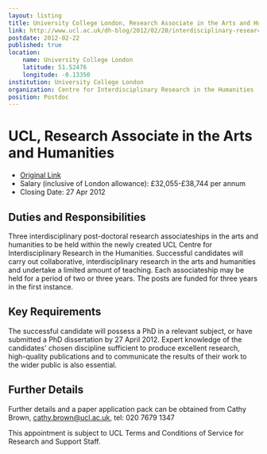 ```yaml
---
layout: listing
title: University College London, Research Associate in the Arts and Humanities
link: http://www.ucl.ac.uk/dh-blog/2012/02/20/interdisciplinary-research-posts/
postdate: 2012-02-22
published: true
location:
    name: University College London
    latitude: 51.52476
    longitude: -0.13350
institution: University College London
organization: Centre for Interdisciplinary Research in the Humanities
position: Postdoc
---
```


# UCL, Research Associate in the Arts and Humanities

* [Original Link](http://www.ucl.ac.uk/dh-blog/2012/02/20/interdisciplinary-research-posts/)
* Salary (inclusive of London allowance): £32,055-£38,744 per annum
* Closing Date: 27 Apr 2012

## Duties and Responsibilities
Three interdisciplinary post-doctoral research associateships in the arts and humanities to be held within the newly created UCL Centre for Interdisciplinary Research in the Humanities. Successful candidates will carry out collaborative, interdisciplinary research in the arts and humanities and undertake a limited amount of teaching. Each associateship may be held for a period of two or three years. The posts are funded for three years in the first instance.

## Key Requirements
The successful candidate will possess a PhD in a relevant subject, or have submitted a PhD dissertation by 27 April 2012. Expert knowledge of the candidates' chosen discipline sufficient to produce excellent research, high-quality publications and to communicate the results of their work to the wider public is also essential.

## Further Details
Further details and a paper application pack can be obtained from Cathy Brown, cathy.brown@ucl.ac.uk, tel: 020 7679 1347

This appointment is subject to UCL Terms and Conditions of Service for Research and Support Staff.